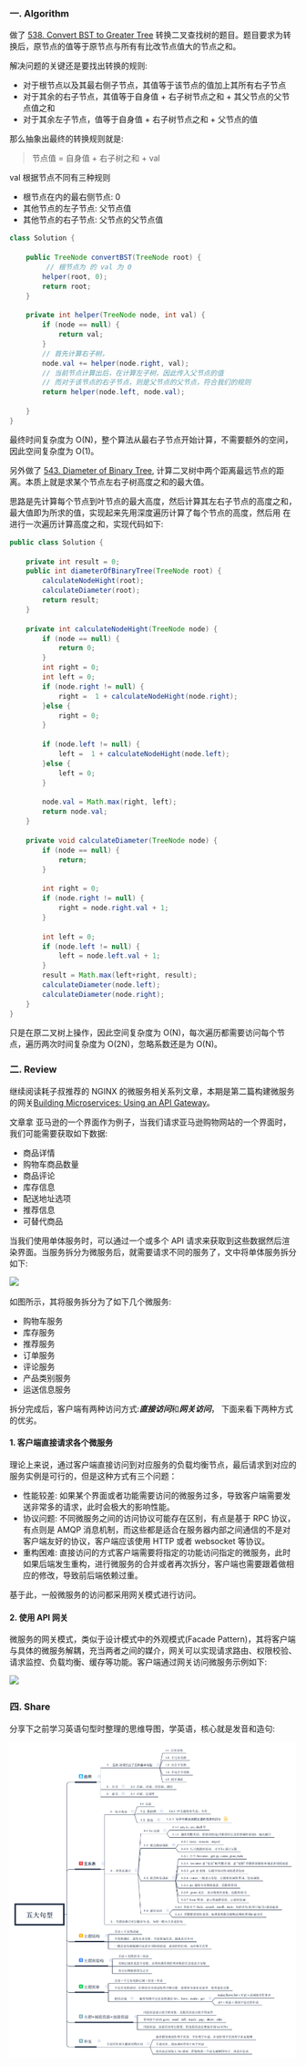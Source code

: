 ### 一. Algorithm

做了 [538. Convert BST to Greater Tree](https://leetcode.com/problems/convert-bst-to-greater-tree/) 转换二叉查找树的题目。题目要求为转换后，原节点的值等于原节点与所有有比改节点值大的节点之和。

解决问题的关键还是要找出转换的规则:

- 对于根节点以及其最右侧子节点，其值等于该节点的值加上其所有右子节点
- 对于其余的右子节点，其值等于自身值 + 右子树节点之和 + 其父节点的父节点值之和
- 对于其余左子节点，值等于自身值 + 右子树节点之和 + 父节点的值

那么抽象出最终的转换规则就是:


> 节点值 = 自身值 + 右子树之和 + val

val 根据节点不同有三种规则

- 根节点在内的最右侧节点: 0
- 其他节点的左子节点: 父节点值
- 其他节点的右子节点: 父节点的父节点值


```Java
class Solution {
    
    public TreeNode convertBST(TreeNode root) {
    	 // 根节点为 的 val 为 0
        helper(root, 0);
        return root;
    }

    private int helper(TreeNode node, int val) {
        if (node == null) {
            return val;
        }
        // 首先计算右子树，
        node.val += helper(node.right, val);
        // 当前节点计算出后，在计算左子树，因此传入父节点的值
        // 而对于该节点的右子节点，则是父节点的父节点，符合我们的规则
        return helper(node.left, node.val);

    }
}

```

最终时间复杂度为 O(N)，整个算法从最右子节点开始计算，不需要额外的空间，因此空间复杂度为 O(1)。

另外做了 [543. Diameter of Binary Tree](https://leetcode.com/problems/diameter-of-binary-tree/), 计算二叉树中两个距离最远节点的距离。本质上就是求某个节点左右子树高度之和的最大值。

思路是先计算每个节点到叶节点的最大高度，然后计算其左右子节点的高度之和，最大值即为所求的值，实现起来先用深度遍历计算了每个节点的高度，然后用 在进行一次遍历计算高度之和，实现代码如下:

```Java
public class Solution {

    private int result = 0;
    public int diameterOfBinaryTree(TreeNode root) {
        calculateNodeHight(root);
        calculateDiameter(root);
        return result;
    }

    private int calculateNodeHight(TreeNode node) {
        if (node == null) {
            return 0;
        }
        int right = 0;
        int left = 0;
        if (node.right != null) {
            right =  1 + calculateNodeHight(node.right);
        }else {
            right = 0;
        }

        if (node.left != null) {
            left =  1 + calculateNodeHight(node.left);
        }else {
            left = 0;
        }

        node.val = Math.max(right, left);
        return node.val;
    }

    private void calculateDiameter(TreeNode node) {
        if (node == null) {
            return;
        }

        int right = 0;
        if (node.right != null) {
            right = node.right.val + 1;
        }

        int left = 0;
        if (node.left != null) {
            left = node.left.val + 1;
        }
        result = Math.max(left+right, result);
        calculateDiameter(node.left);
        calculateDiameter(node.right);
    }
}

```

只是在原二叉树上操作，因此空间复杂度为 O(N)，每次遍历都需要访问每个节点，遍历两次时间复杂度为 O(2N)，忽略系数还是为 O(N)。

### 二. Review

继续阅读耗子叔推荐的 NGINX 的微服务相关系列文章，本期是第二篇构建微服务的网关[Building Microservices: Using an API Gateway](https://www.nginx.com/blog/building-microservices-using-an-api-gateway/)。

文章拿 亚马逊的一个界面作为例子，当我们请求亚马逊购物网站的一个界面时，我们可能需要获取如下数据:

- 商品详情
- 购物车商品数量
- 商品评论
- 库存信息
- 配送地址选项
- 推荐信息
- 可替代商品

当我们使用单体服务时，可以通过一个或多个 API 请求来获取到这些数据然后渲染界面。当服务拆分为微服务后，就需要请求不同的服务了，文中将单体服务拆分如下:

![](https://cdn.wp.nginx.com/wp-content/uploads/2016/04/Richardson-microservices-part2-2_microservices-client.png)

如图所示，其将服务拆分为了如下几个微服务:

- 购物车服务
- 库存服务
- 推荐服务
- 订单服务
- 评论服务
- 产品类别服务
- 运送信息服务

拆分完成后，客户端有两种访问方式:***直接访问***和***网关访问***， 下面来看下两种方式的优劣。


#### 1. 客户端直接请求各个微服务

理论上来说，通过客户端直接访问到对应服务的负载均衡节点，最后请求到对应的服务实例是可行的，但是这种方式有三个问题：

-  性能较差: 如果某个界面或者功能需要访问的微服务过多，导致客户端需要发送非常多的请求，此时会极大的影响性能。
-  协议问题: 不同微服务之间的访问协议可能存在区别，有点是基于 RPC 协议，有点则是 AMQP 消息机制，而这些都是适合在服务器内部之间通信的不是对客户端友好的协议，客户端应该使用 HTTP 或者 websocket 等协议。
-  重构困难: 直接访问的方式客户端需要将指定的功能访问指定的微服务，此时如果后端发生重构，进行微服务的合并或者再次拆分，客户端也需要跟着做相应的修改，导致前后端依赖过重。

基于此，一般微服务的访问都采用网关模式进行访问。

#### 2. 使用 API 网关

微服务的网关模式，类似于设计模式中的外观模式(Facade Pattern)，其将客户端与具体的微服务解耦，充当两者之间的媒介，网关可以实现请求路由、权限校验、请求监控、负载均衡、缓存等功能。客户端通过网关访问微服务示例如下:

![](https://cdn.wp.nginx.com/wp-content/uploads/2016/04/Richardson-microservices-part2-3_api-gateway.png)

### 四. Share

分享下之前学习英语句型时整理的思维导图，学英语，核心就是发音和造句:

![](https://github.com/zouyingjie/arts/blob/master/image/%E8%8B%B1%E8%AF%AD%E4%BA%94%E5%A4%A7%E5%8F%A5%E5%9E%8B.png?raw=true)

